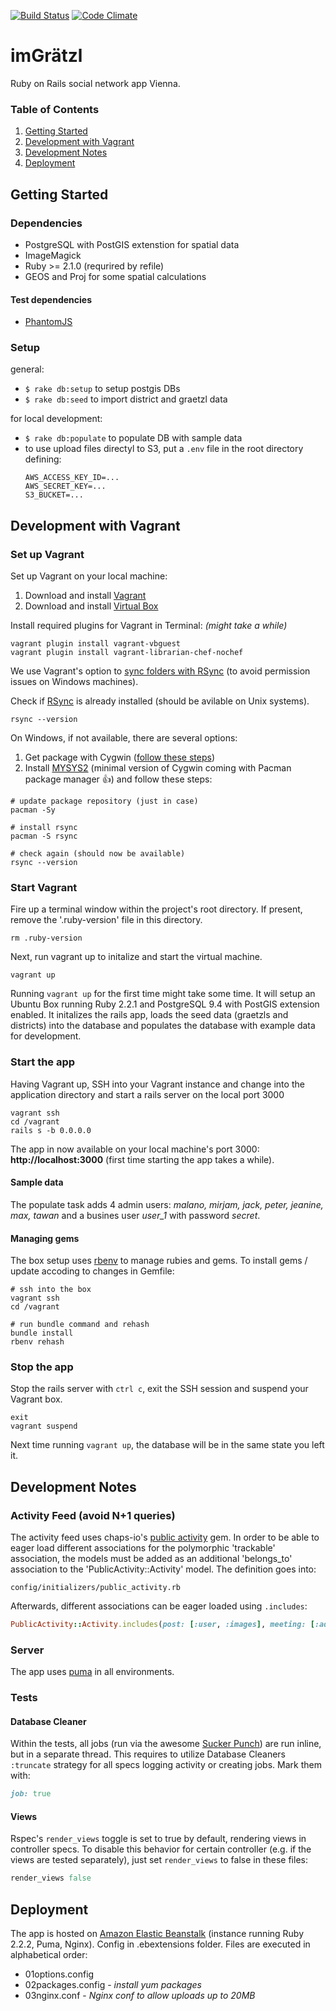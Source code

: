 [![Build Status](https://travis-ci.org/klappradla/im_graetzl.svg?branch=master)](https://travis-ci.org/klappradla/im_graetzl)
[![Code Climate](https://codeclimate.com/github/klappradla/im_graetzl/badges/gpa.svg)](https://codeclimate.com/github/klappradla/im_graetzl)
# imGrätzl

Ruby on Rails social network app Vienna.

### Table of Contents
1. [Getting Started](#getting-started)
2. [Development with Vagrant](#development-with-vagrant)
3. [Development Notes](#development-notes)
3. [Deployment](#deployment)


## Getting Started

### Dependencies

* PostgreSQL with PostGIS extenstion for spatial data
* ImageMagick
* Ruby >= 2.1.0 (requrired by refile)
* GEOS and Proj for some spatial calculations


#### Test dependencies

* [PhantomJS](http://phantomjs.org/)


### Setup

general:

* `$ rake db:setup` to setup postgis DBs
* `$ rake db:seed` to import district and graetzl data

for local development:

* `$ rake db:populate` to populate DB with sample data
* to use upload files directyl to S3, put a `.env` file in the root directory defining:
  ```
  AWS_ACCESS_KEY_ID=...
  AWS_SECRET_KEY=...
  S3_BUCKET=...
  ```

## Development with Vagrant

### Set up Vagrant

Set up Vagrant on your local machine:

1. Download and install [Vagrant](http://www.vagrantup.com/downloads.html)
2. Download and install [Virtual Box](https://www.virtualbox.org/wiki/Downloads)


Install required plugins for Vagrant in Terminal: *(might take a while)*

```
vagrant plugin install vagrant-vbguest
vagrant plugin install vagrant-librarian-chef-nochef
```

We use Vagrant's option to [sync folders with RSync](https://docs.vagrantup.com/v2/synced-folders/rsync.html) (to avoid permission issues on Windows machines).

Check if [RSync](https://rsync.samba.org/) is already installed (should be avilable on Unix systems).

```
rsync --version
```
On Windows, if not available, there are several options:

1. Get package with Cygwin ([follow these steps](http://terokarvinen.com/rsync_from_windows.html#install_cygwin_with_rsync))
2. Install [MYSYS2](http://sourceforge.net/projects/msys2/) (minimal version of Cygwin coming with Pacman package manager 👍) and follow these steps:

  ```
  # update package repository (just in case)
  pacman -Sy

  # install rsync
  pacman -S rsync

  # check again (should now be available)
  rsync --version
  ```


### Start Vagrant

Fire up a terminal window within the project's root directory.
If present, remove the '.ruby-version' file in this directory.

```
rm .ruby-version
```

Next, run vagrant up to initalize and start the virtual machine.

```
vagrant up
```

Running `vagrant up` for the first time might take some time. It will setup an Ubuntu Box running Ruby 2.2.1 and PostgreSQL 9.4 with PostGIS extension enabled. It initalizes the rails app, loads the seed data (graetzls and districts) into the database and populates the database with example data for development.


### Start the app

Having Vagrant up, SSH into your Vagrant instance and change into the application directory and start a rails server on the local port 3000

```
vagrant ssh
cd /vagrant
rails s -b 0.0.0.0
```

The app in now available on your local machine's port 3000: **http://localhost:3000** (first time starting the app takes a while).

#### Sample data

The populate task adds 4 admin users: *malano, mirjam, jack, peter, jeanine, max, tawan* and a busines user *user_1* with password *secret*.

#### Managing gems

The box setup uses [rbenv](https://github.com/sstephenson/rbenv) to manage rubies and gems. To install gems / update accoding to changes in Gemfile:

```
# ssh into the box
vagrant ssh
cd /vagrant

# run bundle command and rehash
bundle install
rbenv rehash
```


### Stop the app
Stop the rails server with `ctrl c`, exit the SSH session and suspend your Vagrant box.

```
exit
vagrant suspend
```

Next time running `vagrant up`, the database will be in the same state you left it.

## Development Notes

### Activity Feed (avoid N+1 queries)

The activity feed uses chaps-io's [public activity](https://github.com/chaps-io/public_activity) gem. In order to be able to eager load different associations for the polymorphic 'trackable' association, the models must be added as an additional 'belongs_to' association to the 'PublicActivity::Activity' model. The definition goes into:

`config/initializers/public_activity.rb`

Afterwards, different associations can be eager loaded using `.includes`:

```ruby
PublicActivity::Activity.includes(post: [:user, :images], meeting: [:address])
```


### Server
The app uses [puma](https://github.com/puma/puma) in all environments.


### Tests

#### Database Cleaner

Within the tests, all jobs (run via the awesome [Sucker Punch](https://github.com/brandonhilkert/sucker_punch)) are run inline, but in a separate thread. This requires to utilize Database Cleaners `:truncate` strategy for all specs logging activity or creating jobs. Mark them with:

```ruby
job: true
```

#### Views

Rspec's `render_views` toggle is set to true by default, rendering views in controller specs. To disable this behavior for certain controller (e.g. if the views are tested separately), just set `render_views` to false in these files:
```ruby
render_views false
```


## Deployment

The app is hosted on [Amazon Elastic Beanstalk](http://aws.amazon.com/elasticbeanstalk/) (instance running Ruby 2.2.2, Puma, Nginx). Config in .ebextensions folder. Files are executed in alphabetical order:

* 01options.config
* 02packages.config - *install yum packages*
* 03nginx.conf - *Nginx conf to allow uploads up to 20MB*
